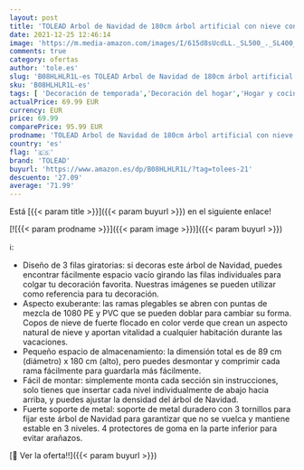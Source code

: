 ```yaml
---
layout: post
title: 'TOLEAD Arbol de Navidad de 180cm árbol artificial con nieve con soporte de metal plegable  1080 Ramas'
date: 2021-12-25 12:46:14
image: 'https://m.media-amazon.com/images/I/615d8sUcdLL._SL500_._SL400_.jpg'
comments: true
category: ofertas
author: 'tole.es'
slug: 'B08HLHLR1L-es TOLEAD Arbol de Navidad de 180cm árbol artificial con...'
sku: 'B08HLHLR1L-es'
tags: [ 'Decoración de temporada','Decoración del hogar','Hogar y cocina','navidad','tolead','Árboles de navidad', ]
actualPrice: 69.99 EUR
currency: EUR
price: 69.99
comparePrice: 95.99 EUR
prodname: 'TOLEAD Arbol de Navidad de 180cm árbol artificial con nieve con soporte de metal plegable  1080 Ramas'
country: 'es'
flag: '🇪🇸'
brand: 'TOLEAD'
buyurl: 'https://www.amazon.es/dp/B08HLHLR1L/?tag=tolees-21'
descuento: '27.09'
average: '71.99'
---
```


Está [{{< param title >}}]({{< param buyurl >}}) en el siguiente enlace!

[![{{< param prodname >}}]({{< param image >}})]({{< param buyurl >}})

ℹ️:

- Diseño de 3 filas giratorias: si decoras este árbol de Navidad, puedes encontrar fácilmente espacio vacío girando las filas individuales para colgar tu decoración favorita. Nuestras imágenes se pueden utilizar como referencia para tu decoración.
- Aspecto exuberante: las ramas plegables se abren con puntas de mezcla de 1080 PE y PVC que se pueden doblar para cambiar su forma. Copos de nieve de fuerte flocado en color verde que crean un aspecto natural de nieve y aportan vitalidad a cualquier habitación durante las vacaciones.
- Pequeño espacio de almacenamiento: la dimensión total es de 89 cm (diámetro) x 180 cm (alto), pero puedes desmontar y comprimir cada rama fácilmente para guardarla más fácilmente.
- Fácil de montar: simplemente monta cada sección sin instrucciones, solo tienes que insertar cada nivel individualmente de abajo hacia arriba, y puedes ajustar la densidad del árbol de Navidad.
- Fuerte soporte de metal: soporte de metal duradero con 3 tornillos para fijar este árbol de Navidad para garantizar que no se vuelca y mantiene estable en 3 niveles. 4 protectores de goma en la parte inferior para evitar arañazos.

[🛒 Ver la oferta!!]({{< param buyurl >}})
